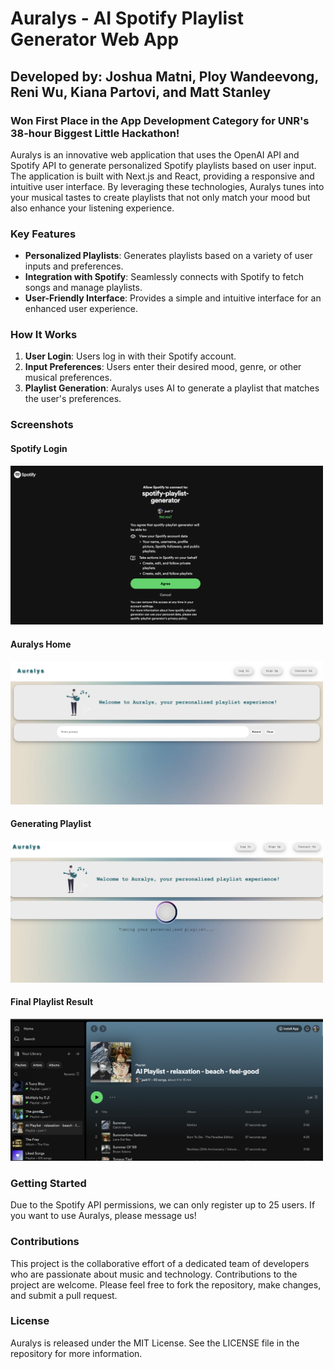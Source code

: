 # Auralys - AI Spotify Playlist Generator Web App

## Developed by: Joshua Matni, Ploy Wandeevong, Reni Wu, Kiana Partovi, and Matt Stanley

### Won First Place in the App Development Category for UNR's 38-hour Biggest Little Hackathon!

Auralys is an innovative web application that uses the OpenAI API and Spotify API to generate personalized Spotify playlists based on user input. The application is built with Next.js and React, providing a responsive and intuitive user interface. By leveraging these technologies, Auralys tunes into your musical tastes to create playlists that not only match your mood but also enhance your listening experience.

### Key Features
- **Personalized Playlists**: Generates playlists based on a variety of user inputs and preferences.
- **Integration with Spotify**: Seamlessly connects with Spotify to fetch songs and manage playlists.
- **User-Friendly Interface**: Provides a simple and intuitive interface for an enhanced user experience.

### How It Works
1. **User Login**: Users log in with their Spotify account.
2. **Input Preferences**: Users enter their desired mood, genre, or other musical preferences.
3. **Playlist Generation**: Auralys uses AI to generate a playlist that matches the user's preferences.

### Screenshots

#### Spotify Login
<img src="img/spotify_login.png" alt="Spotify Login" width="500"/>

#### Auralys Home
<img src="img/auralys_frontEnd.png" alt="Auralys Home" width="500"/>

#### Generating Playlist
<img src="img/generating.png" alt="Generating Playlist" width="500"/>

#### Final Playlist Result
<img src="img/result_playlist.png" alt="Playlist Result" width="500"/>

### Getting Started
Due to the Spotify API permissions, we can only register up to 25 users. If you want to use Auralys, please message us!

### Contributions
This project is the collaborative effort of a dedicated team of developers who are passionate about music and technology. Contributions to the project are welcome. Please feel free to fork the repository, make changes, and submit a pull request.

### License
Auralys is released under the MIT License. See the LICENSE file in the repository for more information.

